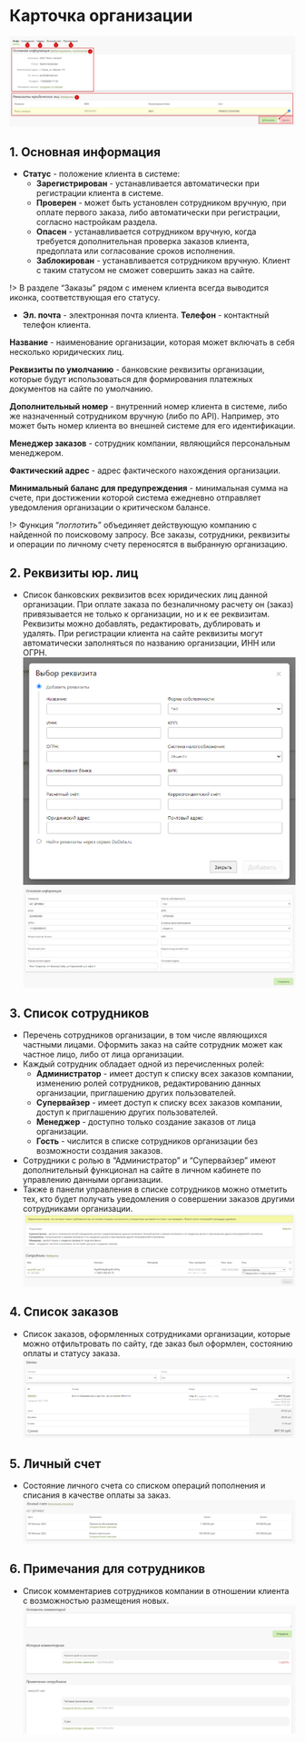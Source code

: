 # Карточка организации

![](../_media/customer/customer05.png ':size=70%')
## 1. Основная информация
* **Статус** - положение клиента в системе:
    + **Зарегистрирован** - устанавливается автоматически при регистрации клиента в системе.
    + **Проверен** - может быть установлен сотрудником вручную, при оплате первого заказа, либо автоматически при регистрации, согласно настройкам раздела.
    + **Опасен** - устанавливается сотрудником вручную, когда требуется дополнительная проверка заказов клиента, предоплата или согласование сроков исполнения.
    + **Заблокирован** - устанавливается сотрудником вручную. Клиент с таким статусом не сможет совершить заказ на сайте.

!> В разделе “Заказы” рядом с именем клиента всегда выводится иконка, соответствующая его статусу.

* **Эл. почта** - электронная  почта клиента.
**Телефон** - контактный телефон клиента.

**Название** - наименование организации, которая может включать в себя несколько юридических лиц.

**Реквизиты по умолчанию** - банковские реквизиты организации, которые будут использоваться для формирования платежных документов на сайте по умолчанию.

**Дополнительный номер** - внутренний номер клиента в системе, либо же назначенный сотрудником вручную (либо по API). Например, это может быть номер клиента во внешней системе для его идентификации.

**Менеджер заказов** - сотрудник компании, являющийся персональным менеджером.

**Фактический адрес** -  адрес фактического нахождения организации.

**Минимальный баланс для предупреждения** - минимальная сумма на счете, при достижении которой система ежедневно отправляет уведомления организации о критическом балансе.

!> Функция “*поглотить*” объединяет действующую компанию с найденной по поисковому запросу. Все заказы, сотрудники, реквизиты и операции по личному счету переносятся в выбранную организацию.

## 2. Реквизиты юр. лиц
* Список банковских реквизитов всех юридических лиц данной организации. При оплате заказа по безналичному расчету он (заказ) привязывается не только к организации, но и к ее  реквизитам. Реквизиты можно добавлять, редактировать, дублировать и удалять. При регистрации клиента на сайте реквизиты могут автоматически заполняться по названию организации, ИНН или ОГРН.
![](../_media/customer/customer31.png ':size=30%')
![](../_media/customer/customer32.png ':size=50%')

## 3. Список сотрудников
* Перечень сотрудников организации, в том числе являющихся частными лицами. Оформить заказ на сайте сотрудник может как частное лицо, либо от лица организации.
* Каждый сотрудник обладает одной из перечисленных ролей:
    + **Администратор** - имеет доступ к списку всех заказов компании, изменению ролей сотрудников, редактированию данных организации, приглашению других пользователей.
    + **Супервайзер** - имеет доступ к списку всех заказов компании, доступ к приглашению других пользователей.
    + **Менеджер** - доступно только создание заказов от лица организации.
    + **Гость** - числится в списке сотрудников организации без возможности создания заказов.
* Сотрудники с ролью в “Администратор” и “Супервайзер” имеют дополнительный функционал на сайте в личном кабинете по управлению данными организации.
* Также в панели управления в списке сотрудников можно отметить тех, кто будет получать уведомления о совершении заказов другими сотрудниками организации.
![](../_media/customer/customer33.png ':size=50%')

## 4. Список заказов
* Список заказов, оформленных сотрудниками организации, которые можно отфильтровать по сайту, где заказ был оформлен, состоянию оплаты и статусу заказа.
![](../_media/customer/customer34.png ':size=50%')

## 5. Личный счет
* Состояние личного счета со списком операций пополнения и списания в качестве оплаты за заказ.
![](../_media/customer/customer35.png ':size=50%')

## 6. Примечания для сотрудников
* Список комментариев сотрудников компании в отношении клиента с возможностью размещения новых.
![](../_media/customer/customer36.png ':size=50%')
